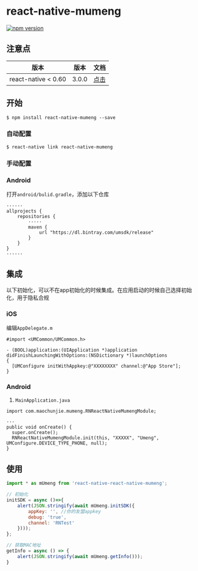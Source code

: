 
# react-native-mumeng

[![npm version](https://badge.fury.io/js/react-native-mumeng.svg)](https://badge.fury.io/js/react-native-mumeng)

## 注意点

|         版本        |   版本  |   文档  |
| :-----------------: | :---: | :---: |
| react-native < 0.60 | 3.0.0 | [点击](./README_0.5X.md) |

## 开始

`$ npm install react-native-mumeng --save`

### 自动配置

`$ react-native link react-native-mumeng`

### 手动配置


### Android
打开`android/bulid.gradle`，添加以下仓库
```
······
allprojects {
    repositories {
        ·····
        maven {
            url "https://dl.bintray.com/umsdk/release"
        }
    }
}
······
```

## 集成

以下初始化，可以不在app初始化的时候集成。在应用启动的时候自己选择初始化，用于隐私合规

### iOS

编辑`AppDelegate.m`

```
#import <UMCommon/UMCommon.h>

- (BOOL)application:(UIApplication *)application didFinishLaunchingWithOptions:(NSDictionary *)launchOptions
{
  [UMConfigure initWithAppkey:@"XXXXXXXX" channel:@"App Store"];
}
```

### Android


1. `MainApplication.java`

```
import com.maochunjie.mumeng.RNReactNativeMumengModule;

···
public void onCreate() {
  super.onCreate();
  RNReactNativeMumengModule.init(this, "XXXXX", "Umeng", UMConfigure.DEVICE_TYPE_PHONE, null);
}
```

## 使用
```javascript
import * as mUmeng from 'react-native-react-native-mumeng';

// 初始化
initSDK = async ()=>{
    alert(JSON.stringify(await mUmeng.initSDK({
        appKey: '', //你的友盟appkey
        debug: 'true',
        channel: 'RNTest'
    })));
};

// 获取MAC地址
getInfo = async () => {
    alert(JSON.stringify(await mUmeng.getInfo()));
}
```
  